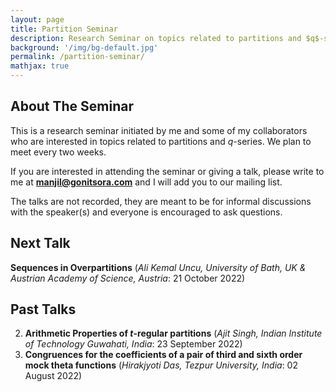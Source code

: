 ```yaml
---
layout: page
title: Partition Seminar
description: Research Seminar on topics related to partitions and $q$-series.
background: '/img/bg-default.jpg'
permalink: /partition-seminar/
mathjax: true
---
```


## About The Seminar

This is a research seminar initiated by me and some of my collaborators who are interested in topics related to partitions and $q$-series. We plan to meet every two weeks.  

If you are interested in attending the seminar or giving a talk, please write to me at **manjil@gonitsora.com** and I will add you to our mailing list.  

The talks are not recorded, they are meant to be for informal discussions with the speaker(s) and everyone is encouraged to ask questions.

## Next Talk

**Sequences in Overpartitions** (*Ali Kemal Uncu, University of Bath, UK & Austrian Academy of Science, Austria*: 21 October 2022)

## Past Talks

2. **Arithmetic Properties of $t$-regular partitions** (*Ajit Singh, Indian Institute of Technology Guwahati, India*: 23 September 2022)  
1. **Congruences for the coefficients of a pair of third and sixth order mock theta functions** (*Hirakjyoti Das, Tezpur University, India*: 02 August 2022)  
